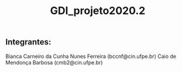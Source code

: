 <header>
  <h1>GDI_projeto2020.2</h1>

</header>

<h2>Integrantes:</h2>
<p> Bianca Carneiro da Cunha Nunes Ferreira (bccnf@cin.ufpe.br)
Caio de Mendonça Barbosa (cmb2@cin.ufpe.br)
</p>
